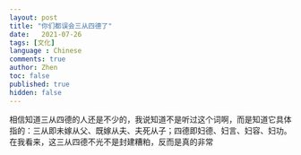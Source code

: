 ```yaml
---
layout: post
title: "你们都误会三从四德了"
date:   2021-07-26
tags: [文化]
language : Chinese
comments: true
author: Zhen
toc: false
published: true
hidden: false
---
```

相信知道三从四德的人还是不少的，我说知道不是听过这个词啊，而是知道它具体指的：三从即未嫁从父、既嫁从夫、夫死从子；四德即妇德、妇言、妇容、妇功。在我看来，这三从四德不光不是封建糟粕，反而是真的非常
<!--stackedit_data:
eyJoaXN0b3J5IjpbLTE3MDQ4MTMzNjZdfQ==
-->